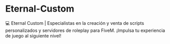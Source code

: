 # Eternal-Custom
💻 Eternal Custom | Especialistas en la creación y venta de scripts personalizados y servidores de roleplay para FiveM. ¡Impulsa tu experiencia de juego al siguiente nivel!
